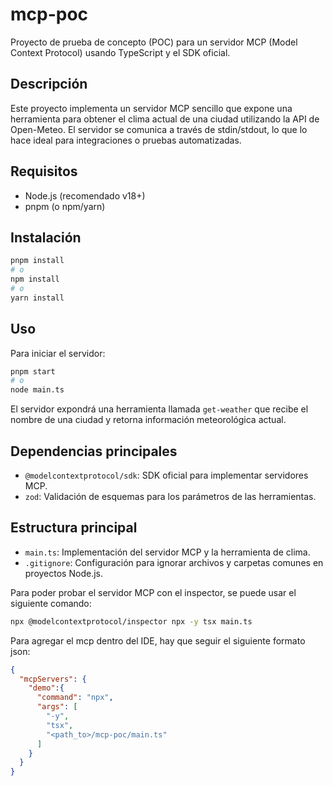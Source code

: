 # mcp-poc

Proyecto de prueba de concepto (POC) para un servidor MCP (Model Context Protocol) usando TypeScript y el SDK oficial.

## Descripción

Este proyecto implementa un servidor MCP sencillo que expone una herramienta para obtener el clima actual de una ciudad utilizando la API de Open-Meteo. El servidor se comunica a través de stdin/stdout, lo que lo hace ideal para integraciones o pruebas automatizadas.

## Requisitos

- Node.js (recomendado v18+)
- pnpm (o npm/yarn)

## Instalación

```bash
pnpm install
# o
npm install
# o
yarn install
```

## Uso

Para iniciar el servidor:

```bash
pnpm start
# o
node main.ts
```

El servidor expondrá una herramienta llamada `get-weather` que recibe el nombre de una ciudad y retorna información meteorológica actual.

## Dependencias principales

- `@modelcontextprotocol/sdk`: SDK oficial para implementar servidores MCP.
- `zod`: Validación de esquemas para los parámetros de las herramientas.

## Estructura principal

- `main.ts`: Implementación del servidor MCP y la herramienta de clima.
- `.gitignore`: Configuración para ignorar archivos y carpetas comunes en proyectos Node.js.

Para poder probar el servidor MCP con el inspector, se puede usar el siguiente comando:

```bash
npx @modelcontextprotocol/inspector npx -y tsx main.ts
```

Para agregar el mcp dentro del IDE, hay que seguir el siguiente formato json:

``` JSON
{
  "mcpServers": {
    "demo":{
      "command": "npx",
      "args": [
        "-y",
        "tsx",
        "<path_to>/mcp-poc/main.ts"
      ]
    }
  }
}
```